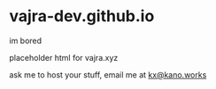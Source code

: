 # vajra-dev.github.io

im bored

placeholder html for vajra.xyz

ask me to host your stuff, email me at kx@kano.works
